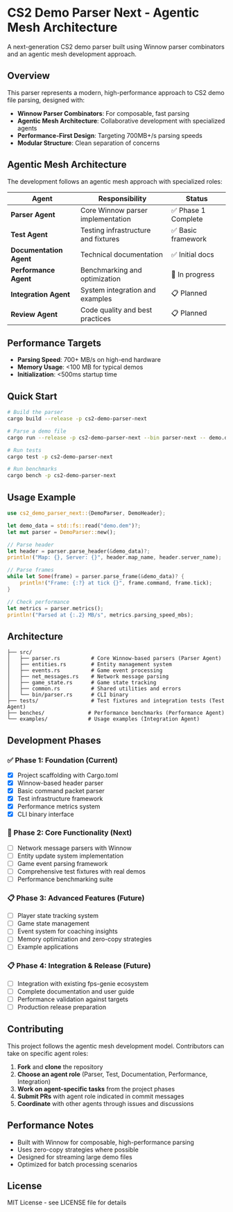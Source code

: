 # CS2 Demo Parser Next - Agentic Mesh Architecture

A next-generation CS2 demo parser built using Winnow parser combinators and an agentic mesh development approach.

## Overview

This parser represents a modern, high-performance approach to CS2 demo file parsing, designed with:

- **Winnow Parser Combinators**: For composable, fast parsing
- **Agentic Mesh Architecture**: Collaborative development with specialized agents
- **Performance-First Design**: Targeting 700MB+/s parsing speeds
- **Modular Structure**: Clean separation of concerns

## Agentic Mesh Architecture

The development follows an agentic mesh approach with specialized roles:

| Agent | Responsibility | Status |
|-------|---------------|--------|
| **Parser Agent** | Core Winnow parser implementation | ✅ Phase 1 Complete |
| **Test Agent** | Testing infrastructure and fixtures | ✅ Basic framework |
| **Documentation Agent** | Technical documentation | ✅ Initial docs |
| **Performance Agent** | Benchmarking and optimization | 🔄 In progress |
| **Integration Agent** | System integration and examples | 📋 Planned |
| **Review Agent** | Code quality and best practices | 📋 Planned |

## Performance Targets

- **Parsing Speed**: 700+ MB/s on high-end hardware
- **Memory Usage**: <100 MB for typical demos
- **Initialization**: <500ms startup time

## Quick Start

```bash
# Build the parser
cargo build --release -p cs2-demo-parser-next

# Parse a demo file
cargo run --release -p cs2-demo-parser-next --bin parser-next -- demo.dem

# Run tests
cargo test -p cs2-demo-parser-next

# Run benchmarks
cargo bench -p cs2-demo-parser-next
```

## Usage Example

```rust
use cs2_demo_parser_next::{DemoParser, DemoHeader};

let demo_data = std::fs::read("demo.dem")?;
let mut parser = DemoParser::new();

// Parse header
let header = parser.parse_header(&demo_data)?;
println!("Map: {}, Server: {}", header.map_name, header.server_name);

// Parse frames
while let Some(frame) = parser.parse_frame(&demo_data)? {
    println!("Frame: {:?} at tick {}", frame.command, frame.tick);
}

// Check performance
let metrics = parser.metrics();
println!("Parsed at {:.2} MB/s", metrics.parsing_speed_mbs);
```

## Architecture

```
├── src/
│   ├── parser.rs          # Core Winnow-based parsers (Parser Agent)
│   ├── entities.rs        # Entity management system
│   ├── events.rs          # Game event processing
│   ├── net_messages.rs    # Network message parsing
│   ├── game_state.rs      # Game state tracking
│   ├── common.rs          # Shared utilities and errors
│   └── bin/parser.rs      # CLI binary
├── tests/                 # Test fixtures and integration tests (Test Agent)
├── benches/              # Performance benchmarks (Performance Agent)
└── examples/             # Usage examples (Integration Agent)
```

## Development Phases

### ✅ Phase 1: Foundation (Current)
- [x] Project scaffolding with Cargo.toml
- [x] Winnow-based header parser
- [x] Basic command packet parser
- [x] Test infrastructure framework
- [x] Performance metrics system
- [x] CLI binary interface

### 🔄 Phase 2: Core Functionality (Next)
- [ ] Network message parsers with Winnow
- [ ] Entity update system implementation
- [ ] Game event parsing framework
- [ ] Comprehensive test fixtures with real demos
- [ ] Performance benchmarking suite

### 📋 Phase 3: Advanced Features (Future)
- [ ] Player state tracking system
- [ ] Game state management
- [ ] Event system for coaching insights
- [ ] Memory optimization and zero-copy strategies
- [ ] Example applications

### 📋 Phase 4: Integration & Release (Future)  
- [ ] Integration with existing fps-genie ecosystem
- [ ] Complete documentation and user guide
- [ ] Performance validation against targets
- [ ] Production release preparation

## Contributing

This project follows the agentic mesh development model. Contributors can take on specific agent roles:

1. **Fork** and **clone** the repository
2. **Choose an agent role** (Parser, Test, Documentation, Performance, Integration)
3. **Work on agent-specific tasks** from the project phases
4. **Submit PRs** with agent role indicated in commit messages
5. **Coordinate** with other agents through issues and discussions

## Performance Notes

- Built with Winnow for composable, high-performance parsing
- Uses zero-copy strategies where possible
- Designed for streaming large demo files
- Optimized for batch processing scenarios

## License

MIT License - see LICENSE file for details